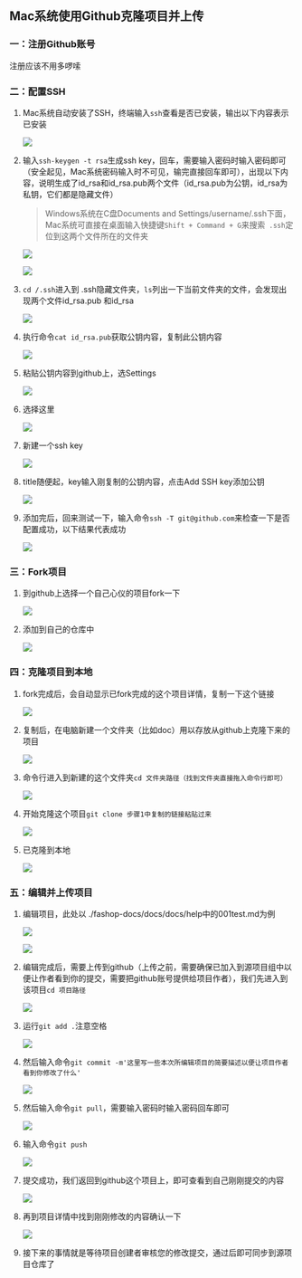 ## Mac系统使用Github克隆项目并上传

### 一：注册Github账号

注册应该不用多啰嗦

### 二：配置SSH

1. Mac系统自动安装了SSH，终端输入`ssh`查看是否已安装，输出以下内容表示已安装

   ![](https://ws3.sinaimg.cn/large/006tNbRwly1fydjzv7l6uj30v206eq3u.jpg)

2. 输入`ssh-keygen -t rsa`生成ssh key，回车，需要输入密码时输入密码即可（安全起见，Mac系统密码输入时不可见，输完直接回车即可），出现以下内容，说明生成了id_rsa和id_rsa.pub两个文件（id_rsa.pub为公钥，id_rsa为私钥，它们都是隐藏文件）

   > Windows系统在C盘Documents and Settings/username/.ssh下面，Mac系统可直接在桌面输入快捷键`Shift + Command + G`来搜索` .ssh`定位到这两个文件所在的文件夹

   ![](https://ws1.sinaimg.cn/large/006tNbRwly1fydkehupxxj30va0h8myo.jpg)

   ![](https://ws2.sinaimg.cn/large/006tNbRwly1fydkgerlyej30u20egjrn.jpg)

3. `cd /.ssh`进入到 .ssh隐藏文件夹，`ls`列出一下当前文件夹的文件，会发现出现两个文件id_rsa.pub 和id_rsa

   ![](/var/folders/wv/pqm4l02s17nfdv1cftzdj7xw0000gn/T/abnerworks.Typora/image-20181220221436309.png)

4. 执行命令`cat id_rsa.pub`获取公钥内容，复制此公钥内容

   ![](https://ws1.sinaimg.cn/large/006tNbRwly1fydkju3nvaj30vi05k3zs.jpg)

5. 粘贴公钥内容到github上，选Settings

   ![](https://ws1.sinaimg.cn/large/006tNbRwly1fydkpu3rldj30d40is0sx.jpg)

6. 选择这里

   ![](https://ws2.sinaimg.cn/large/006tNbRwly1fydlkec08oj314z0u0tbw.jpg)

7. 新建一个ssh key

   ![](https://ws1.sinaimg.cn/large/006tNbRwly1fydllctjqsj317g0pm75n.jpg)

8. title随便起，key输入刚复制的公钥内容，点击Add SSH key添加公钥

   ![](https://ws3.sinaimg.cn/large/006tNbRwly1fydkqtuipmj31720kyaad.jpg)

9. 添加完后，回来测试一下，输入命令`ssh -T git@github.com`来检查一下是否配置成功，以下结果代表成功

   ![](https://ws4.sinaimg.cn/large/006tNbRwly1fydkt3z33yj30vc05ot9f.jpg)

### 三：Fork项目

1. 到github上选择一个自己心仪的项目fork一下

   ![](https://ws4.sinaimg.cn/large/006tNbRwly1fydlj9xxlyj31j4060mxj.jpg)

2. 添加到自己的仓库中

   ![](/var/folders/wv/pqm4l02s17nfdv1cftzdj7xw0000gn/T/abnerworks.Typora/image-20181220224854124.png)

### 四：克隆项目到本地

1. fork完成后，会自动显示已fork完成的这个项目详情，复制一下这个链接

   ![](https://ws1.sinaimg.cn/large/006tNbRwly1fydlhitopuj31ji0pqdim.jpg)

2. 复制后，在电脑新建一个文件夹（比如doc）用以存放从github上克隆下来的项目

   ![](https://ws4.sinaimg.cn/large/006tNbRwly1fydlwvlr0sj30jy05wglj.jpg)

3. 命令行进入到新建的这个文件夹`cd 文件夹路径（找到文件夹直接拖入命令行即可）`

   ![](https://ws1.sinaimg.cn/large/006tNbRwly1fydlxj7iguj30va01gq2x.jpg)

4. 开始克隆这个项目`git clone 步骤1中复制的链接粘贴过来`

   ![](https://ws3.sinaimg.cn/large/006tNbRwly1fydm05t4jej30ui072jsh.jpg)

5. 已克隆到本地

   ![](https://ws3.sinaimg.cn/large/006tNbRwly1fydm11q6ayj30yi06wt8v.jpg)

### 五：编辑并上传项目

1. 编辑项目，此处以 ./fashop-docs/docs/docs/help中的001test.md为例

   ![](https://ws3.sinaimg.cn/large/006tNbRwly1fydm3dgcx3j30x605q0sv.jpg)

   ![](https://ws1.sinaimg.cn/large/006tNbRwly1fydmipvkl1j31p20ckwek.jpg)

2. 编辑完成后，需要上传到github（上传之前，需要确保已加入到源项目组中以便让作者看到你的提交，需要把github账号提供给项目作者），我们先进入到该项目`cd 项目路径`

   ![](https://ws2.sinaimg.cn/large/006tNbRwly1fydm59u38bj30v401odfw.jpg)

3. 运行`git add .`注意空格

   ![](https://ws3.sinaimg.cn/large/006tNbRwly1fydmao10fuj30ik00u745.jpg)

4. 然后输入命令`git commit -m'这里写一些本次所编辑项目的简要描述以便让项目作者看到你修改了什么'`

   ![](https://ws3.sinaimg.cn/large/006tNbRwly1fydm9z9ch4j30sm0cmq4d.jpg)

5. 然后输入命令`git pull`，需要输入密码时输入密码回车即可

   ![](https://ws3.sinaimg.cn/large/006tNbRwly1fydmcvux44j30la02m0st.jpg)

6. 输入命令`git push`

   ![](https://ws2.sinaimg.cn/large/006tNbRwly1fydme980b1j30vg09g75k.jpg)

7. 提交成功，我们返回到github这个项目上，即可查看到自己刚刚提交的内容

   ![](https://ws3.sinaimg.cn/large/006tNbRwly1fydmfubjaoj31kq0k240d.jpg)

8. 再到项目详情中找到刚刚修改的内容确认一下

   ![](https://ws4.sinaimg.cn/large/006tNbRwly1fydmgbvsfzj31l60kyjsf.jpg)

9. 接下来的事情就是等待项目创建者审核您的修改提交，通过后即可同步到源项目仓库了